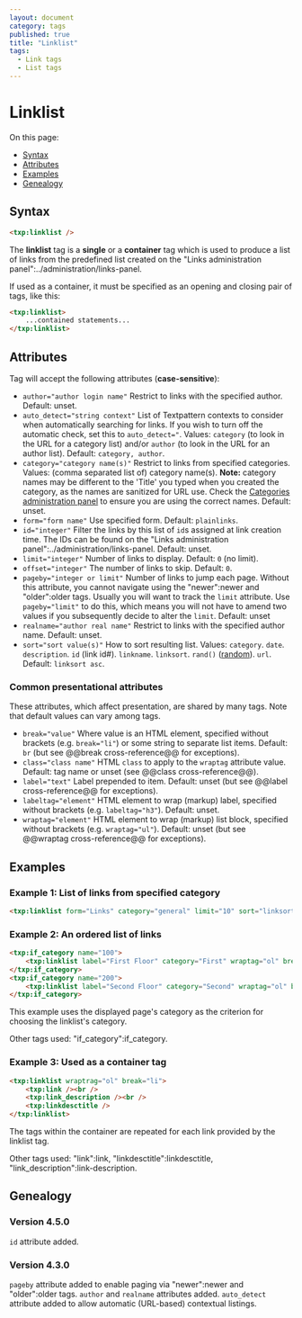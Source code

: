 ```yaml
---
layout: document
category: tags
published: true
title: "Linklist"
tags:
  - Link tags
  - List tags
---
```


# Linklist

On this page:

* [Syntax](#user-content-syntax)
* [Attributes](#user-content-attributes)
* [Examples](#user-content-examples)
* [Genealogy](#user-content-genealogy)

## Syntax

```html
<txp:linklist />
```

The **linklist** tag is a __single__ or a __container__ tag which is used to produce a list of links from the predefined list created on the "Links administration panel":../administration/links-panel.

If used as a container, it must be specified as an opening and closing pair of tags, like this:

```html
<txp:linklist>
    ...contained statements...
</txp:linklist>
```

## Attributes

Tag will accept the following attributes (**case-sensitive**):

* `author="author login name"`
Restrict to links with the specified author.
Default: unset.
* `auto_detect="string context"`
List of Textpattern contexts to consider when automatically searching for links. If you wish to turn off the automatic check, set this to `auto_detect="`.
Values: `category` (to look in the URL for a category list) and/or `author` (to look in the URL for an author list).
Default: `category, author`.
* `category="category name(s)"`
Restrict to links from specified categories.
Values: (comma separated list of) category name(s). **Note:** category names may be different to the 'Title' you typed when you created the category, as the names are sanitized for URL use. Check the [Categories administration panel](../administration/categories-panel) to ensure you are using the correct names.
Default: unset.
* `form="form name"`
Use specified form.
Default: `plainlinks`.
* `id="integer"`
Filter the links by this list of `id`s assigned at link creation time. The IDs can be found on the "Links administration panel":../administration/links-panel.
Default: unset.
* `limit="integer"`
Number of links to display.
Default: `0` (no limit).
* `offset="integer"`
The number of links to skip.
Default: `0`.
* `pageby="integer or limit"`
Number of links to jump each page. Without this attribute, you cannot navigate using the "newer":newer and "older":older tags. Usually you will want to track the `limit` attribute. Use `pageby="limit"` to do this, which means you will not have to amend two values if you subsequently decide to alter the `limit`.
Default: unset
* `realname="author real name"`
Restrict to links with the specified author name.
Default: unset.
* `sort="sort value(s)"`
How to sort resulting list.
Values:
`category`.
`date`.
`description`.
`id` (link id#).
`linkname`.
`linksort`.
`rand()` ([random](http://dev.mysql.com/doc/refman/5.0/en/mathematical-functions.html#function_rand)).
`url`.
Default: `linksort asc`.

### Common presentational attributes

These attributes, which affect presentation, are shared by many tags. Note that default values can vary among tags.

* `break="value"`
Where value is an HTML element, specified without brackets (e.g. `break="li"`) or some string to separate list items.
Default: `br` (but see @@break cross-reference@@ for exceptions).
* `class="class name"`
HTML `class` to apply to the `wraptag` attribute value.
Default: tag name or unset (see @@class cross-reference@@).
* `label="text"`
Label prepended to item.
Default: unset (but see @@label cross-reference@@ for exceptions).
* `labeltag="element"`
HTML element to wrap (markup) label, specified without brackets (e.g. `labeltag="h3"`).
Default: unset.
* `wraptag="element"`
HTML element to wrap (markup) list block, specified without brackets (e.g. `wraptag="ul"`).
Default: unset (but see @@wraptag cross-reference@@ for exceptions).

## Examples

### Example 1: List of links from specified category

```html
<txp:linklist form="Links" category="general" limit="10" sort="linksort" wraptag="p" />
```

### Example 2: An ordered list of links

```html
<txp:if_category name="100">
    <txp:linklist label="First Floor" category="First" wraptag="ol" break="li" />
</txp:if_category>
<txp:if_category name="200">
    <txp:linklist label="Second Floor" category="Second" wraptag="ol" break="li" />
</txp:if_category>
```

This example uses the displayed page's category as the criterion for choosing the linklist's category.

Other tags used: "if_category":if_category.

### Example 3: Used as a container tag

```html
<txp:linklist wraptrag="ol" break="li">
    <txp:link /><br />
    <txp:link_description /><br />
    <txp:linkdesctitle />
</txp:linklist>
```

The tags within the container are repeated for each link provided by the linklist tag.

Other tags used: "link":link, "linkdesctitle":linkdesctitle, "link_description":link-description.

## Genealogy

### Version 4.5.0

`id` attribute added.

### Version 4.3.0

`pageby` attribute added to enable paging via "newer":newer and "older":older tags.
`author` and `realname` attributes added.
`auto_detect` attribute added to allow automatic (URL-based) contextual listings.
